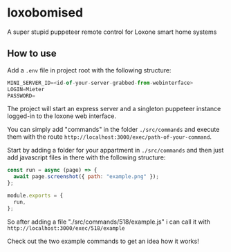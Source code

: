 # loxobomised

A super stupid puppeteer remote control for Loxone smart home systems

## How to use

Add a `.env` file in project root with the following structure:

```javascript
MINI_SERVER_ID=<id-of-your-server-grabbed-from-webinterface>
LOGIN=Mieter
PASSWORD=
```

The project will start an express server and a singleton puppeteer instance logged-in to the loxone web interface.

You can simply add "commands" in the folder `./src/commands` and execute them with the route `http://localhost:3000/exec/path-of-your-command`.

Start by adding a folder for your appartment in `./src/commands` and then just add javascript files in there with the following structure:

```javascript
const run = async (page) => {
  await page.screenshot({ path: "example.png" });
};

module.exports = {
  run,
};
```

So after adding a file "./src/commands/518/example.js" i can call it with `http://localhost:3000/exec/518/example`

Check out the two example commands to get an idea how it works!
